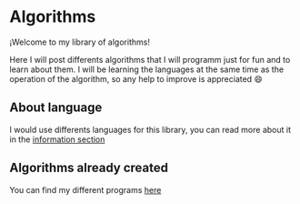 # Algorithms

¡Welcome to my library of algorithms!

Here I will post differents algorithms that I will programm just for fun and to learn about them. 
I will be learning the languages at the same time as the operation of the algorithm, so any help to improve is appreciated :smile:

## About language

I would use differents languages for this library, you can read more about it in the [information section](docs/languages)

## Algorithms already created

You can find my different programs [here](algorithms)
